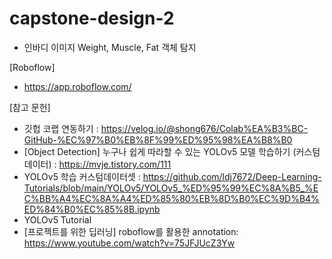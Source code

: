 # capstone-design-2
- 인바디 이미지 Weight, Muscle, Fat 객체 탐지

[Roboflow]
- https://app.roboflow.com/


[참고 문헌] 
- 깃헙 코랩 연동하기 : https://velog.io/@shong676/Colab%EA%B3%BC-GitHub-%EC%97%B0%EB%8F%99%ED%95%98%EA%B8%B0
- [Object Detection] 누구나 쉽게 따라할 수 있는 YOLOv5 모델 학습하기 (커스텀 데이터) : https://mvje.tistory.com/111
- YOLOv5 학습 커스텀데이터셋 : https://github.com/ldj7672/Deep-Learning-Tutorials/blob/main/YOLOv5/YOLOv5_%ED%95%99%EC%8A%B5_%EC%BB%A4%EC%8A%A4%ED%85%80%EB%8D%B0%EC%9D%B4%ED%84%B0%EC%85%8B.ipynb
- YOLOv5 Tutorial
- [프로젝트를 위한 딥러닝] roboflow를 활용한 annotation: https://www.youtube.com/watch?v=75JFJUcZ3Yw
